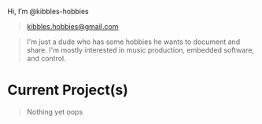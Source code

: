 Hi, I’m @kibbles-hobbies
> kibbles.hobbies@gmail.com

> I'm just a dude who has some hobbies he wants to document and share. I'm mostly interested in music production, embedded software, and control.

# Current Project(s)

> Nothing yet oops


